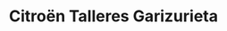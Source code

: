 ---
title: "Citroën Talleres Garizurieta"
url: /amorebieta-etxano/citroen-talleres-garizurieta/
shop: Autohaus
---